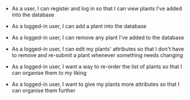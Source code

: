 - As a user, I can register and log in so that I can view plants I've added into the database  
 - As a logged-in user, I can add a plant into the database  
 - As a logged-in user, I can remove any plant I've added to the database  
 - As a logged-in user, I can edit my plants' attributes so that I don't have to remove and re-submit a plant whenever something needs changing  

 - As a logged-in user, I want a way to re-order the list of plants so that I can organise them to my liking

 - As a logged-in user, I want to give my plants more attributes so that I can organise them further